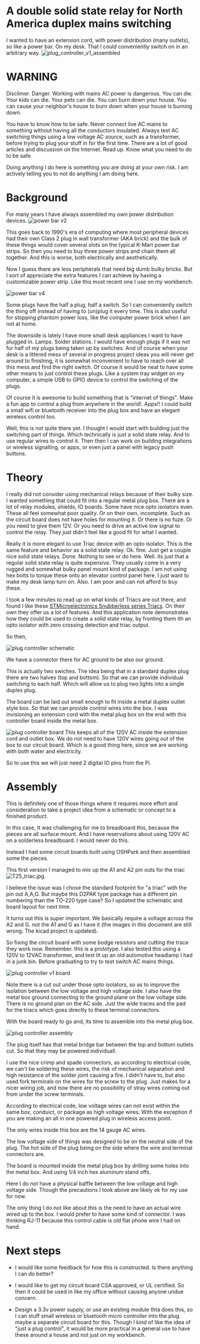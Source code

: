 # A double solid state relay for North America duplex mains switching

I wanted to have an extension cord, with power distribution (many outlets), so like a power bar. On my desk. That I could conveniently switch on in an arbitrary way.
![plug_controller_v1_assembled](doc/plug_controller_v1_assembled.png)

# WARNING

Disclimer. Danger. Working with mains AC power is dangerous. You can die. Your kids can die. Your pets can die. You can burn down your house. You can cause your neighbor's house to burn down when your house is burning down.

You have to know how to be safe. Never connect live AC mains to something without having all the conductors insulated. Always test AC switching things using a low voltage AC source, such as a transformer, before trying to plug your stuff in for the first time.  There are a lot of good articles and discussion on the Internet. Read up. Know what you need to do to be safe

Doing anything I do here is something you are doing at your own risk. I am actively telling you to not do anything I am doing here.


# Background
For many years I have always assembled my own power distribution devices.
![power bar v2](doc/power_bar_v2.jpg)

This goes back to 1990's era of computing where most peripheral devices had their own Class 2 plug in wall transformer (AKA brick) and the bulk of these things would cover several slots on the typical K-Mart power bar strips. So then you need to buy three power strips and chain them all together. And this is worse, both electrically and aesthetically.

Now I guess there are less peripherals that need big dumb bulky bricks. But I sort of appreciate the extra features I can achieve by having a customizable power strip. Like this most recent one I use on my workbench.

![power bar v4](doc/power_bar_v4.png)

Some plugs have the half a plug, half a switch. So I can conveniently switch the thing off instead of having to (un)plug it every time. This is also useful for stopping phantom power loss, like the computer power brick when I am not at home.

The downside is lately I have more small desk appliances I want to have plugged in. Lamps. Solder stations. I would have enough plugs if it was not for half of my plugs being taken up by switches. And of course when your desk is a littered mess of several in progress project ideas you will never get around to finishing, it is somewhat inconvenient to have to reach over all this mess and find the right switch.  Of course it would be neat to have some other means to just control these plugs.  Like a system tray widget on my computer, a simple USB to GPIO device to control the switching of the plugs.

Of course it is awesome to build something that is "internet of things". Make a fun app to control a plug from anywhere in the world!.  Apps!! I could build a small wifi or bluetooth receiver into the plug box and have an elegant wireless control too.

Well, this is not quite there yet. I thought I would start with building just the switching part of things. Which technically is just a solid state relay. And to use regular wires to control it. Then then I can work on building integrations or wireless signalling, or apps, or even just a panel with legacy push buttons.


# Theory

I really did not consider using mechanical relays because of their bulky size. I wanted something that could fit into a regular metal plug box.  There are a lot of relay modules, shields, IO boards. Some have nice opto isolators even. These all feel somewhat poor quality. Or on their own, incomplete. Such as the circuit board does not have holes for mounting it. Or there is no fuze. Or you need to give them 12V. Or you need to drive an active low signal to control the relay. They just didn't feel like a good fit for what I wanted.

Really it is more elegant to use Triac device with an opto isolator. This is the same feature and behavior as a solid state relay. Ok. fine. Just get a couple nice solid state relays. Done. Nothing to see or do here.
Well. its just that a regular solid state relay is quite expensive. They usually come in a very rugged and somewhat bulky panel mount kind of package. I am not using hex bolts to torque these onto an elevator control panel here. I just want to make my desk lamp turn on. Also. I am poor and can not afford to buy these.

I took a few minutes to read up on what kinds of Triacs are out there, and found I like these [STMicroelectronics Snubberless series Triacs](http://www.st.com/content/ccc/resource/technical/document/application_note/ca/ef/9d/1e/4a/9f/47/69/CD00003865.pdf/files/CD00003865.pdf/jcr:content/translations/en.CD00003865.pdf).
On their own they offer us a lot of features.  And this application note demonstrates how they could be used to create a solid state relay, by fronting them ith an opto isolator with zero crossing detection and triac output.

So then,

![plug controller schematic](doc/plug_controller_schematic.png)

We have a connector there for AC ground to be also our ground.

This is actually two swiches. The idea being that in a standard duplex plug there are two halves (top and bottom). So that we can provide individual switching to each half. Which will allow us to plug two lights into a single duplex plug.

The board can be laid out small enough to fit inside a metal duplex outlet style box. So that we can provide control wires into the box.
I was invisioning an extension cord with the metal plug box on the end with this controller board inside the metal box.

![plug controller board](doc/plug_controller_board.png)
This keeps all of the 120V AC inside the extension cord and outlet box. We do not need to have 120V wires going out of the box to our circuit board. Which is a good thing here, since we are working with both water and electricity.

So to use this we will just need 2 digital IO pins from the Pi.

# Assembly
This is definitely one of those things where it requires more effort and consideration to take a project idea from a schematic or concept to a finished product.

In this case, It was challenging for me to breadboard this, because the pieces are all surface mount. And I have reservations about using 120V AC on a solderless breadboard. I would never do this.

Instead I had some circuit boards built using OSHPark and then assembled some the pieces.

This first version I managed to mix up the A1 and A2 pin outs for the triac
![T25_triac.jpg](doc/T25_triac.jpg)

I believe the issue was I chose the standard footprint for "a triac" with the pin out A,A,G. But maybe this D2PAK type package has a different pin numbering than the TO-220 type case?   So I updated the schematic and board layout for next time.

It turns out this is super important. We basically require a voltage across the A2 and G. not the A1 and G as I have it (the images in this document are still wrong. The kicad project is updated).

So fixing the circuit board with some bodge resistors and cutting the trace they work now. Remember. this is a prototype.  I also tested this using a 120V to 12VAC transformer, and test lit up an old automotive headlamp I had in a junk bin. Before graduating to try to test switch AC mains things.


![plug controller v1 board](doc/plug_controller_v1_board.png)

Note there is a cut out under those opto isolators, so as to improve the isolation between the low voltage and high voltage side. I also have the metal box ground connecting to the ground plane on the low voltage side. There is no ground plan on the AC side.  Just the wide traces and the pad for the triacs which goes directly to these terminal connectors.

With the board ready to go and, its time to assemble into the metal plug box.

![plug controller assembly](doc/plug_controller_assembly.jpg)


The plug itself has that metal bridge bar between the top and bottom outlets cut. So that they may be powered individuall.

I use the nice crimp and spade connectors, as according to electrical code, we can't be soldering these wires, the risk of mechanical separation and high resistance of the solder joint causing a fire. I didn't have to, but also used fork terminals on the wires for the screw to the plug. Just makes for a nicer wiring job, and now there are no possibility of stray wires coming out from under the screw terminals.

According to electrical code, low voltage wires can not exist within the same box, conduict, or package as high voltage wires. With the exception if you are making an all in one powered plug in wireless access point.

The only wires inside this box are the 14 gauge AC wires.

The low voltage side of things was designed to be on the neutral side of the plug. The hot side of the plug being on the side where the wire and terminal connectors are.

The board is mounted inside the metal plug box by drilling some holes into the metal box. And using 1/4 inch hex aluminum stand offs.

Here I do not have a physical baffle between the low voltage and high voltage side. Though the precautions I took above are likely ok for my use for now.

The only thing I do not like about this is the need to have an actual wire wired up to the box. I would prefer to have some kind of connector. I was thinking RJ-11 because this control cable is old flat phone wire I had on hand.

# Next steps

* I would like some feedback for how this is constructed. Is there anything I can do better?

* I would like to get my circuit board CSA approved, or UL certified. So then it could be used in like my office without causing anyone undue concern.

* Design a 3.3v power supply, or use an existing module thta does this, so I can stuff small wireless or bluetooth micro controller into the plug. maybe a separate circuit board for this. Though I kind of like the idea of "just a plug control", it would be more practical in a general use to have these around a house and not just on my workbench.